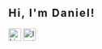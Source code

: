 
<h2 style="letter-spacing: 2px">Hi, I'm Daniel!</h2>

<div >
    <a href="https://www.linkedin.com/in/dcdaniiel/"><img width="25px" src="https://unpkg.com/simple-icons@latest/icons/linkedin.svg" alt="Linkedin" title="Linkedin"></a>
    <a href="https://www.instagram.com/dc.daniiel/"><img width="25px" src="https://unpkg.com/simple-icons@latest/icons/instagram.svg" alt="Instagram" title="Instagram"></a>
</div>
</main>
